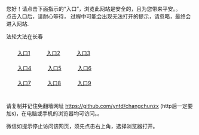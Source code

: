 您好！请点击下面指示的“入口”，浏览此网站是安全的，且为您带来平安。。 <br/>
点击入口后，请耐心等待， 过程中可能会出现无法打开的提示，请忽略，最终会进入网站. </br>

法轮大法在长春<br/>
<div style="padding:10px"><a style="margin:20px" target="_blank" href="https://d3nyo6cjnhn9g1.cloudfront.net/2Qpsp?wmnvzy" id="ccLink1" rel="nofollow">入口1</a> <a target="_blank" style="margin:20px" href="https://d3cf0rnlp9fzf1.cloudfront.net/2Qpsp?vxwyi" id="ccLink2" rel="nofollow">入口2</a> <a style="margin:20px" target="_blank" href="https://d1ydws4rc78m6k.cloudfront.net/2Qpsp?nbjfeto" id="ccLink3" rel="nofollow">入口3</a></div>

<div style="padding:10px" ><a style="margin:20px" target="_blank" href="https://d3nyo6cjnhn9g1.cloudfront.net/2Qpsp?wmnvzy" id="ccLink4" rel="nofollow">入口4</a> <a style="margin:20px" href="https://d3cf0rnlp9fzf1.cloudfront.net/2Qpsp?vxwyi" target="_blank" id="ccLink5" rel="nofollow">入口5</a> <a style="margin:20px" href="https://d1ydws4rc78m6k.cloudfront.net/2Qpsp?nbjfeto" target="_blank" id="ccLink6" rel="nofollow">入口6</a></div>

<div style="padding:10px"><a style="margin:20px" target="_blank" href="https://d3nyo6cjnhn9g1.cloudfront.net/2Qpsp?wmnvzy" id="ccLink7" rel="nofollow">入口7</a> <a style="margin:20px" href="https://d3cf0rnlp9fzf1.cloudfront.net/2Qpsp?vxwyi" target="_blank" id="ccLink8" rel="nofollow">入口8</a> <a style="margin:20px" target="_blank" href="https://d1ydws4rc78m6k.cloudfront.net/2Qpsp?nbjfeto" id="ccLink9" rel="nofollow">入口9</a></div>

<br/>



请复制并记住免翻墙网址 https://github.com/yntd/changchunzx (http后一定要加s)，在电脑或手机的浏览器均可访问。。<br/>

微信如提示停止访问该网页，须先点击右上角，选择浏览器打开。

